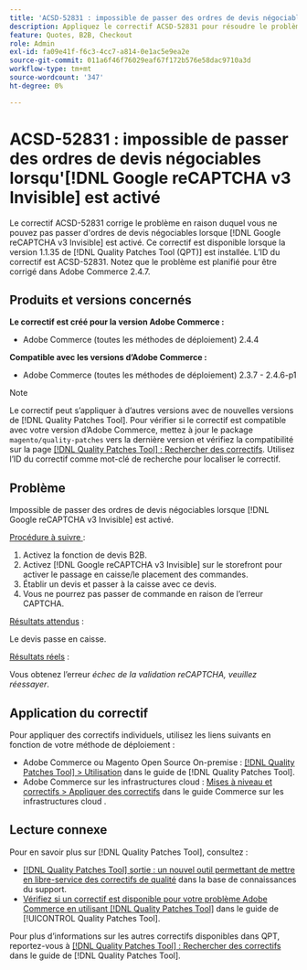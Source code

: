 ```yaml
---
title: 'ACSD-52831 : impossible de passer des ordres de devis négociables lorsqu [!DNL Google reCAPTCHA v3 Invisible] activé'
description: Appliquez le correctif ACSD-52831 pour résoudre le problème Adobe Commerce en raison duquel vous ne pouvez pas passer d'ordres de devis négociables lorsque  [!DNL Google reCAPTCHA v3 Invisible]  est activé.
feature: Quotes, B2B, Checkout
role: Admin
exl-id: fa09e41f-f6c3-4cc7-a814-0e1ac5e9ea2e
source-git-commit: 011a6f46f76029eaf67f172b576e58dac9710a3d
workflow-type: tm+mt
source-wordcount: '347'
ht-degree: 0%

---
```


# ACSD-52831 : impossible de passer des ordres de devis négociables lorsqu&#39;[!DNL Google reCAPTCHA v3 Invisible] est activé

Le correctif ACSD-52831 corrige le problème en raison duquel vous ne pouvez pas passer d&#39;ordres de devis négociables lorsque [!DNL Google reCAPTCHA v3 Invisible] est activé. Ce correctif est disponible lorsque la version 1.1.35 de [!DNL Quality Patches Tool (QPT)] est installée. L’ID du correctif est ACSD-52831. Notez que le problème est planifié pour être corrigé dans Adobe Commerce 2.4.7.

## Produits et versions concernés

**Le correctif est créé pour la version Adobe Commerce :**

* Adobe Commerce (toutes les méthodes de déploiement) 2.4.4

**Compatible avec les versions d’Adobe Commerce :**

* Adobe Commerce (toutes les méthodes de déploiement) 2.3.7 - 2.4.6-p1

>[!NOTE]
>
>Le correctif peut s’appliquer à d’autres versions avec de nouvelles versions de [!DNL Quality Patches Tool]. Pour vérifier si le correctif est compatible avec votre version d’Adobe Commerce, mettez à jour le package `magento/quality-patches` vers la dernière version et vérifiez la compatibilité sur la page [[!DNL Quality Patches Tool] : Rechercher des correctifs](https://experienceleague.adobe.com/tools/commerce-quality-patches/index.html?lang=fr). Utilisez l’ID du correctif comme mot-clé de recherche pour localiser le correctif.

## Problème

Impossible de passer des ordres de devis négociables lorsque [!DNL Google reCAPTCHA v3 Invisible] est activé.

<u>Procédure à suivre </u> :

1. Activez la fonction de devis B2B.
1. Activez [!DNL Google reCAPTCHA v3 Invisible] sur le storefront pour activer le passage en caisse/le placement des commandes.
1. Établir un devis et passer à la caisse avec ce devis.
1. Vous ne pourrez pas passer de commande en raison de l’erreur CAPTCHA.

<u>Résultats attendus</u> :

Le devis passe en caisse.

<u>Résultats réels</u> :

Vous obtenez l’erreur *échec de la validation reCAPTCHA, veuillez réessayer*.

## Application du correctif

Pour appliquer des correctifs individuels, utilisez les liens suivants en fonction de votre méthode de déploiement :

* Adobe Commerce ou Magento Open Source On-premise : [[!DNL Quality Patches Tool] > Utilisation](/help/tools/quality-patches-tool/usage.md) dans le guide de [!DNL Quality Patches Tool].
* Adobe Commerce sur les infrastructures cloud : [Mises à niveau et correctifs > Appliquer des correctifs](https://experienceleague.adobe.com/docs/commerce-cloud-service/user-guide/develop/upgrade/apply-patches.html?lang=fr) dans le guide Commerce sur les infrastructures cloud .

## Lecture connexe

Pour en savoir plus sur [!DNL Quality Patches Tool], consultez :

* [[!DNL Quality Patches Tool] sortie : un nouvel outil permettant de mettre en libre-service des correctifs de qualité](https://experienceleague.adobe.com/fr/docs/commerce-operations/tools/quality-patches-tool/quality-patches-tool-to-self-serve-quality-patches) dans la base de connaissances du support.
* [Vérifiez si un correctif est disponible pour votre problème Adobe Commerce en utilisant [!DNL Quality Patches Tool]](/help/tools/quality-patches-tool/patches-available-in-qpt/check-patch-for-magento-issue-with-magento-quality-patches.md) dans le guide de [!UICONTROL Quality Patches Tool].


Pour plus d’informations sur les autres correctifs disponibles dans QPT, reportez-vous à [[!DNL Quality Patches Tool] : Rechercher des correctifs](https://experienceleague.adobe.com/tools/commerce-quality-patches/index.html?lang=fr) dans le guide de [!DNL Quality Patches Tool].
